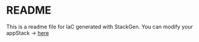 # README
This is a readme file for IaC generated with StackGen.
You can modify your appStack -> [here](http://main.dev.stackgen.com/appstacks/d7fa514c-120c-4e3f-a4b3-feb2965ceff9)
